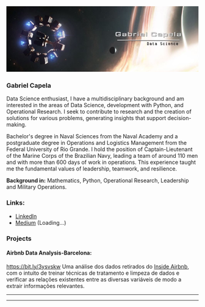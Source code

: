   <img src="interestelar_cover.jpg" >
</p>

### Gabriel Capela

Data Science enthusiast, I have a multidisciplinary background and am interested in the areas of Data Science, development with Python, and Operational Research.
I seek to contribute to research and the creation of solutions for various problems, generating insights that support decision-making.

Bachelor's degree in Naval Sciences from the Naval Academy and a postgraduate degree in Operations and Logistics Management from the Federal University of Rio Grande.
I hold the position of Captain-Lieutenant of the Marine Corps of the Brazilian Navy, leading a team of around 110 men and with more than 600 days of work in operations. This experience taught me the fundamental values of leadership, teamwork, and resilience.

**Background in:** Mathematics, Python, Operational Research, Leadership and Military Operations.



### Links:

* [LinkedIn](https://www.linkedin.com/in/gabrielcapela)
* [Medium](https:) (Loading...)


### **Projects**
#### Airbnb Data Analysis-Barcelona:
https://bit.ly/3ysvskw
Uma análise dos dados retirados do [Inside Airbnb](http://insideairbnb.com/get-the-data.html), com o intuito de treinar técnicas de tratamento e limpeza de dados e verificar as relações existentes entre as diversas variáveis de modo a extrair informações relevantes.



* **
---
